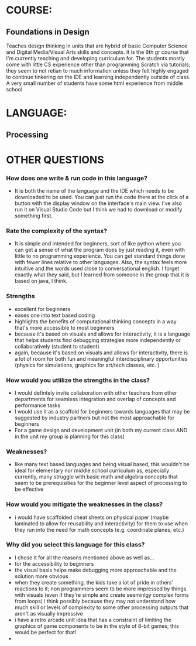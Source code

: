 # COURSE: 
## Foundations in Design
Teaches design thinking in units that are hybrid of basic Computer Science and Digital Media/Visual Arts skills and concepts. It is the 9th gr course that I'm currently teaching and developing curriculum for. The students mostly come with little CS experience other than programming Scratch via tutorials; they seem to not retian to much information unless they felt highly engaged to continue tinkering on the IDE and learning independently outside of class. A very small number of students have some html experience from middle school
# LANGUAGE: 
## Processing

# OTHER QUESTIONS
### How does one write & run code in this language?
* It is both the name of the language and the IDE which needs to be downloaded to be used. You can just run the code there at the click of a button with the display window on the interface's main view. I've also run it on Visual Studio Code but I think we had to download or modify something first.

### Rate the complexity of the syntax?
* It is simple and intended for beginners, sort of like python where you can get a sense of what the program does by just reading it, even with little to no programming experience. You can get standard things done with fewer lines relative to other languages. Also, the syntax feels more intuitive and the words used close to conversational english. I forget exactly what they said, but I learned from someone in the group that it is based on java, I think.

### Strengths
* excellent for beginners
* eases one into text based coding
* highlights the benefits of computational thinking concepts in a way that's more accessible to most beginners
*  because it's based on visuals and allows for interactivity, it is a language that helps students find debugging strategies more independently or collaboratively (student to student)
*  again, because it's based on visuals and allows for interactivity, there is a lot of room for both fun and meaningful interdisciplinary opportunities (physics for simulations, graphics for art/tech classes, etc. )
### How would you utlilize the strengths in the class?
* I would defintely invite collaboration with other teachers from other departments for seamless integration and overlap of concepts and performance tasks
* I would use it as a scaffold for beginners towards languages that may be suggested by industry partners but not the most approachable for beginners
* For a game design and development unit (in both my current class AND in the unit my group is planning for this class)
  
### Weaknesses?
* like many text based languages and being visual based, this wouldn't be ideal for elementary nor middle school curriculum as, especially currently, many struggle with basic math and algebra concepts that seem to be prerequisities for the beginner level aspect of processing to be effective
  
### How would you mitigate the weaknesses in the class?
* i would have scaffolded cheat sheets on physical paper (maybe laminated to allow for reusability and interactivity) for them to use when they run into the need for math concepts (e.g. coordinate planes, etc.)
  
### Why did you select this language for this class?
* I chose it for all the reasons mentioned above as well as...
* for the accessibility to beginners
* the visual basis helps make debugging more approachable and the solution more obvious
* when they create something, the kids take a lot of pride in others' reactions to it; non programmers seem to be more impressed by things with visuals (even if they're simple and create seeminlgy complex forms from loops) i think possibly because they may not understand how much skill or levels of complexity to some other processing outputs that aren't as visually impressive
* i have a retro arcade unit idea that has a constraint of limiting the graphics of game components to be in the style of 8-bit games; this would be perfect for that!
* 